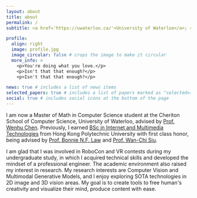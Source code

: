 ```yaml
---
layout: about
title: about
permalink: /
subtitle: <a href='https://uwaterloo.ca/'>University of Waterloo</a>; <a href='https://vectorinstitute.ai/'>Vector Institute</a>;

profile:
  align: right
  image: profile.jpg
  image_circular: false # crops the image to make it circular
  more_info: >
    <p>You're doing what you love.</p>
    <p>Isn't that that enough?</p>
    <p>Isn't that that enough?</p>

news: true # includes a list of news items
selected_papers: true # includes a list of papers marked as "selected={true}"
social: true # includes social icons at the bottom of the page
---
```

I am now a Master of Math in Computer Science student at the Cheriton School of Computer Science, University of Waterloo, advised by [Prof. Wenhu Chen](https://wenhuchen.github.io/). Previously, I earned [BSc in Internet and Multimedia Technologies](https://www.polyu.edu.hk/eie/prospective-students/undergraduate-students/student-and-graduate-stories/) from Hong Kong Polytechnic University with first class honor, being advised by [Prof. Bonnie N.F. Law](https://www.polyu.edu.hk/en/eee/people/academic-staff-and-teaching-staff/dr-law-ngai-fong-bonnie/) and [Prof. Wan-Chi Siu](https://www.eie.polyu.edu.hk/~wcsiu/). 

I am glad that I was involved in RoboCon and VR contests during my undergraduate study, in which I acquired technical skills and developed the mindset of a professional engineer. The academic environment also raised my interest in research. My research interests are Computer Vision and Multimodal Generative Models, and I enjoy exploring SOTA technologies in 2D image and 3D vision areas. My goal is to create tools to free human's creativity and visualize their mind, produce content with ease.

